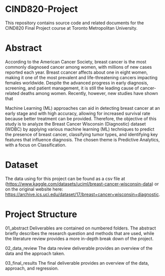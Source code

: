 # CIND820-Project
This repository contains source code and related documents for the CIND820 Final Project course at Toronto Metropolitan University.

# Abstract
According to the American Cancer Society, breast cancer is the most commonly diagnosed cancer among women, with millions of new cases reported each year. Breast ccancer affects about one in eight women, making it one of the most prevalent and life-threatening cancers impacting females worldwide. Despite the advanced progress in early diagnosis, screening, and patient management, it is still the leading cause of cancer-related deaths among women. Recently, however, new studies have shown that 

Machine Learning (ML) approaches can aid in detecting breast cancer at an early stage
and with high accuracy, allowing for increased survival rate because better treatment can be provided. Therefore, the objective of this study is to analyze the Breast Cancer Wisconsin (Diagnostic) dataset (WDBC) by applying various machine learning (ML) techniques to
predict the presence of breast cancer, classifying tumor types, and identifying key features that influence diagnosis. The chosen theme is Predictive Analytics, with a focus on Classification.

# Dataset
The data using for this project can be found as a csv file at (https://www.kaggle.com/datasets/uciml/breast-cancer-wisconsin-data) or on the original website here: https://archive.ics.uci.edu/dataset/17/breast+cancer+wisconsin+diagnostic.

# Project Structure
01_abstract
Deliverables are contained on numbered folders. The abstract briefly describes the research question and methods that are used, while the  literature review provides a more in-depth break down of the project. 

02_data_review
The data review deliverable provides an overview of the data and the approach taken.

03_final_results
The final deliverable provides an overview of the data, approach, and regression.
